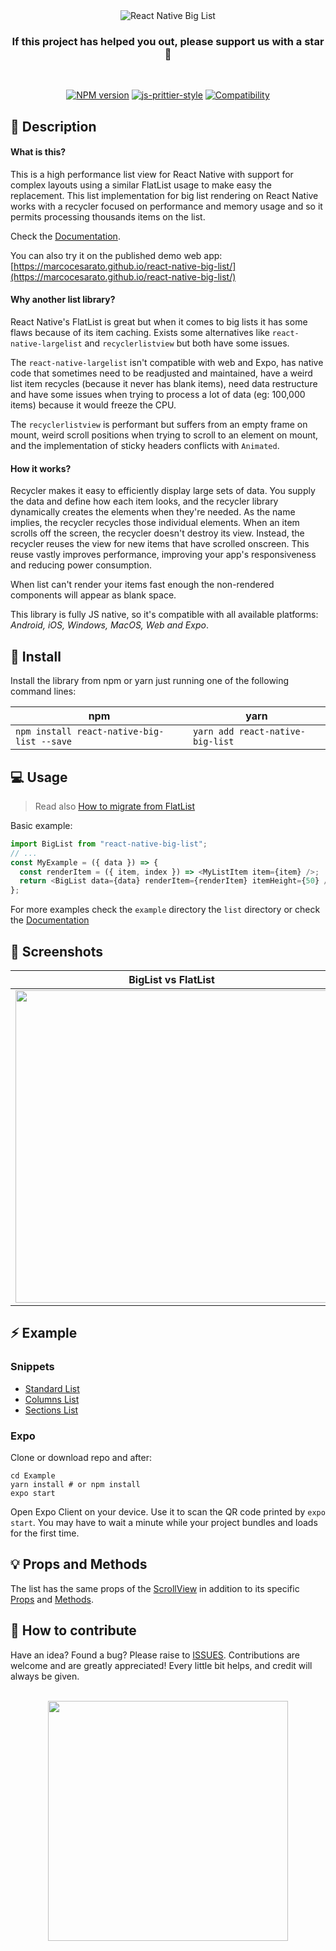 <div align="center">

<img alt="React Native Big List" src="https://github.com/marcocesarato/react-native-big-list/raw/master/assets/header.png" />

### If this project has helped you out, please support us with a star 🌟

<br>

[![NPM version](http://img.shields.io/npm/v/react-native-big-list.svg?style=for-the-badge)](http://npmjs.org/package/react-native-big-list)
[![js-prittier-style](https://img.shields.io/badge/code_style-prettier-ff69b4.svg?style=for-the-badge)](https://prettier.io/)
[![Compatibility](https://img.shields.io/badge/platform-android%20%7C%20ios%20%7C%20Web%20%7C%20expo-blue.svg?style=for-the-badge)](http://npmjs.org/package/react-native-big-list)

<!--[![Package Quality](https://npm.packagequality.com/shield/react-native-big-list.svg?style=for-the-badge)](https://packagequality.com/#?package=react-native-big-list)-->

</div>

## 📘 Description

#### What is this?

This is a high performance list view for React Native with support for complex layouts using a similar FlatList usage to make easy the replacement.
This list implementation for big list rendering on React Native works with a recycler focused on performance and memory usage and so it permits processing thousands items on the list.

Check the [Documentation](https://marcocesarato.github.io/react-native-big-list-docs/).

You can also try it on the published demo web app: [https://marcocesarato.github.io/react-native-big-list/](https://marcocesarato.github.io/react-native-big-list/)

#### Why another list library?

React Native's FlatList is great but when it comes to big lists it has some flaws because of its item caching.
Exists some alternatives like `react-native-largelist` and `recyclerlistview` but both have some issues.

The `react-native-largelist` isn't compatible with web and Expo, has native code that sometimes need to be readjusted and maintained, have a weird list item recycles (because it never has blank items), need data restructure and have some issues when trying to process a lot of data (eg: 100,000 items) because it would freeze the CPU.

The `recyclerlistview` is performant but suffers from an empty frame on mount, weird scroll positions when trying to scroll to an element on mount, and the implementation of sticky headers conflicts with `Animated`.

#### How it works?

Recycler makes it easy to efficiently display large sets of data. You supply the data and define how each item looks, and the recycler library dynamically creates the elements when they're needed.
As the name implies, the recycler recycles those individual elements. When an item scrolls off the screen, the recycler doesn't destroy its view. Instead, the recycler reuses the view for new items that have scrolled onscreen. This reuse vastly improves performance, improving your app's responsiveness and reducing power consumption.

When list can't render your items fast enough the non-rendered components will appear as blank space.

This library is fully JS native, so it's compatible with all available platforms: _Android, iOS, Windows, MacOS, Web and Expo_.

## 📖 Install

Install the library from npm or yarn just running one of the following command lines:

| npm                                        | yarn                             |
| ------------------------------------------ | -------------------------------- |
| `npm install react-native-big-list --save` | `yarn add react-native-big-list` |

## 💻 Usage

> Read also [How to migrate from FlatList](https://marcocesarato.github.io/react-native-big-list-docs/extras/migrate-flatlist/)

Basic example:

```javascript
import BigList from "react-native-big-list";
// ...
const MyExample = ({ data }) => {
  const renderItem = ({ item, index }) => <MyListItem item={item} />;
  return <BigList data={data} renderItem={renderItem} itemHeight={50} />;
};
```

For more examples check the `example` directory the `list` directory or check the [Documentation](https://marcocesarato.github.io/react-native-big-list-docs/basics/standard-list)

## 🎨 Screenshots

| BigList vs FlatList                                                                                                            | Section List                                                                                                                            |
| ------------------------------------------------------------------------------------------------------------------------------ | --------------------------------------------------------------------------------------------------------------------------------------- |
| <img src="https://github.com/marcocesarato/react-native-big-list/raw/master/assets/screenshots/performance.gif" width="500" /> | <img src="https://github.com/marcocesarato/react-native-big-list/raw/master/assets/screenshots/example-section-list.jpg" width="500" /> |

## ⚡️ Example

### Snippets

- [Standard List](https://marcocesarato.github.io/react-native-big-list-docs/basics/standard-list)
- [Columns List](https://marcocesarato.github.io/react-native-big-list-docs/basics/columns-list)
- [Sections List](https://marcocesarato.github.io/react-native-big-list-docs/basics/sections-list)

### Expo

Clone or download repo and after:

```shell
cd Example
yarn install # or npm install
expo start
```

Open Expo Client on your device. Use it to scan the QR code printed by `expo start`. You may have to wait a minute while your project bundles and loads for the first time.

## 💡 Props and Methods

The list has the same props of the [ScrollView](https://reactnative.dev/docs/view#props) in addition to its specific [Props](docs/Props.md) and [Methods](docs/Methods.md).

## 🤔 How to contribute

Have an idea? Found a bug? Please raise to [ISSUES](https://github.com/marcocesarato/react-native-big-list/issues).
Contributions are welcome and are greatly appreciated! Every little bit helps, and credit will always be given.

<p align="center">
    <br>
    <a href="https://nodei.co/npm/react-native-big-list/" rel="nofollow">
        <img align="center" src="https://nodei.co/npm/react-native-big-list.png?downloads=true&downloadRank=true" width="384">
    </a>
</p>
